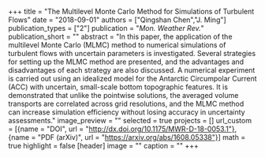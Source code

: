 +++
title = "The Multilevel Monte Carlo Method for Simulations of Turbulent Flows"
date = "2018-09-01"
authors = ["Qingshan Chen","J. Ming"]
publication_types = ["2"]
publication = "_Mon. Weather Rev._"
publication_short = ""
abstract = "In this paper, the application of the multilevel Monte Carlo (MLMC) method to numerical simulations of turbulent flows with uncertain parameters is investigated. Several strategies for setting up the MLMC method are presented, and the advantages and disadvantages of each strategy are also discussed. A numerical experiment is carried out using an idealized model for the Antarctic Circumpolar Current (ACC) with uncertain, small-scale bottom topographic features. It is demonstrated that unlike the pointwise solutions, the averaged volume transports are correlated across grid resolutions, and the MLMC method can increase simulation efficiency without losing accuracy in uncertainty assessments."
image_preview = ""
selected = true
projects = []
url_custom = [{name = "DOI", url = "http://dx.doi.org/10.1175/MWR-D-18-0053.1"},
              {name = "PDF (arXiv)", url = "https://arxiv.org/abs/1608.05338"}]
math = true
highlight = false
[header]
image = ""
caption = ""
+++

